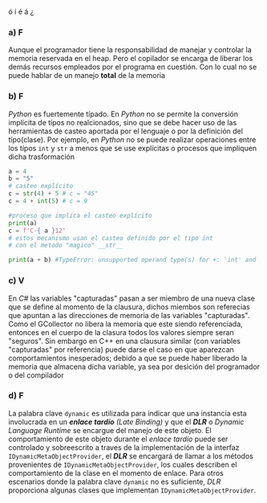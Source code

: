 ó í é á ¿
### a) **F** 
Aunque el programador tiene la responsabilidad de manejar y controlar 
la memoria reservada en el heap. Pero el copilador se encarga de 
liberar los demás recursos empleados por el programa en cuestión. 
Con lo cual no se puede hablar de un manejo **total** de la memoria

### b) **F**
_Python_ es fuertemente típado. En _Python_ no se permite la conversión
implícita de típos no realcionados, sino que se debe hacer uso de las 
herramientas de casteo aportada por el lenguaje o por la definición del 
típo(clase). Por ejemplo, en _Python_ no se puede realizar operaciones 
entre los típos `int` y `str` a menos que se use explícitas o procesos
que impliquen dicha trasformación

```python
a = 4
b = "5" 
# casteo explícito 
c = str(4) + 5 # c = "45"
c = 4 + int(5) # c = 9

#proceso que implica el casteo explícito 
print(a) 
c = f'C-{ a }12'
# estos mecanismo usan el casteo definido por el tipo int 
# con el metodo "magico" __str__

print(a + b) #TypeError: unsupported operand type(s) for +: 'int' and 'str'
```
### c) **V**
En _C#_ las variables "capturadas" pasan a ser miembro de una nueva clase 
que se define al momento de la clausura, dichos miembos son referecias que 
apuntan a las direcciones de memoria de las variables "capturadas". Como el 
GCollector no libera la memoria que este siendo referenciada, entonces en el
cuerpo de la clasura todos los valores siempre seran "seguros". Sin embargo
en C++ en una clausura similar (con variables "capturadas" por referencia)
puede darse el caso en que aparezcan comportamientos inesperados; debido a 
que se puede haber liberado la memoria que almacena dicha variable, ya sea 
por desición del programador o del compilador            

### d) **F**
La palabra clave `dynamic` es utilizada para indicar que una instancia esta
involucrada en un _**enlace tardío** (Late Binding)_ y que el **_DLR_** o
_Dynamic Language Runtime_ se encargue del manejo de este objeto. El
comportamiento de este objeto durante el _enlace tardío_ puede ser controlado y
sobreescrito a traves de la implementación de la interfaz
`IDynamicMetaObjectProvider`, el **_DLR_** se encargará de llamar a los métodos
provenientes de `IDynamicMetaObjectProvider`, los cuales describen el comportamiento
de la clase en el momento de enlace.
Para otros escenarios donde la palabra clave `dynamic` no es suficiente, 
_DLR_ proporciona algunas clases que implementan `IDynamicMetaObjectProvider`.
   


